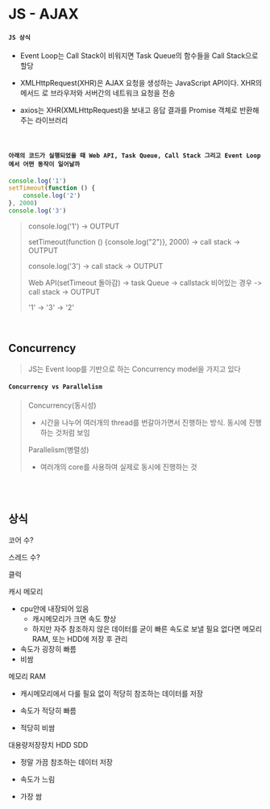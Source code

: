 # JS - AJAX

#### `JS 상식`

- Event Loop는 Call Stack이 비워지면 Task Queue의 함수들을 Call Stack으로 할당

- XMLHttpRequest(XHR)은 AJAX 요청을 생성하는 JavaScript API이다. XHR의 메서드 로 브라우저와 서버간의 네트워크 요청을 전송

- axios는 XHR(XMLHttpRequest)을 보내고 응답 결과를 Promise 객체로 반환해주는 라이브러리


<br>

#### `아래의 코드가 실행되었을 때 Web API, Task Queue, Call Stack 그리고 Event Loop에서 어떤 동작이 일어날까`

```javascript
console.log('1')
setTimeout(function () {
    console.log('2')
}, 2000)
console.log('3')
```

> console.log('1') -> OUTPUT
>
> setTimeout(function () {console.log("2")}, 2000) -> call stack -> OUTPUT
>
> console.log('3') -> call stack -> OUTPUT
>
> Web API(setTimeout 돌아감) -> task Queue -> callstack 비어있는 경우 -> call stack -> OUTPUT
>
> '1' -> '3' -> '2'

<br>

## Concurrency

>  JS는 Event loop를 기반으로 하는 Concurrency model을 가지고 있다

#### `Concurrency vs Parallelism`

> Concurrency(동시성)
>
> - 시간을 나누어 여러개의 thread를 번갈아가면서 진행하는 방식. 동시에 진행하는 것처럼 보임
>
> Parallelism(병렬성)
>
> - 여러개의 core를 사용하여 실제로 동시에 진행하는 것

<br>

<br>

## 상식

코어 수?

스레드 수?

클럭

캐시 메모리

- cpu안에 내장되어 있음
  - 캐시메모리가 크면 속도 향상
  - 하지만 자주 참조하지 않은 데이터를 굳이 빠른 속도로 보낼 필요 없다면 메모리 RAM, 또는 HDD에 저장 후 관리
- 속도가 굉장히 빠름
- 비쌈

메모리 RAM

- 캐시메모리에서 다룰 필요 없이 적당히 참조하는 데이터를 저장

- 속도가 적당히 빠름
- 적당히 비쌈

대용량저장장치 HDD SDD

- 정말 가끔 참조하는 데이터 저장

- 속도가 느림
- 가장 쌈









